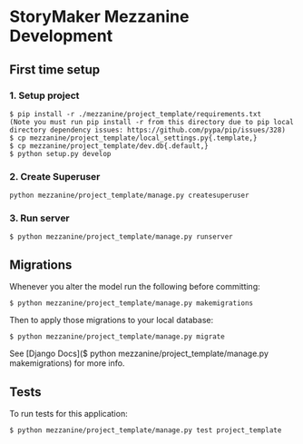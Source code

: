 # StoryMaker Mezzanine Development

## First time setup

### 1. Setup project

```
$ pip install -r ./mezzanine/project_template/requirements.txt
(Note you must run pip install -r from this directory due to pip local directory dependency issues: https://github.com/pypa/pip/issues/328)
$ cp mezzanine/project_template/local_settings.py{.template,}
$ cp mezzanine/project_template/dev.db{.default,}
$ python setup.py develop
```

### 2. Create Superuser

```
python mezzanine/project_template/manage.py createsuperuser
```

### 3. Run server

```
$ python mezzanine/project_template/manage.py runserver
```

## Migrations

Whenever you alter the model run the following before committing:

```
$ python mezzanine/project_template/manage.py makemigrations
```

Then to apply those migrations to your local database:

```
$ python mezzanine/project_template/manage.py migrate

```

See [Django Docs]($ python mezzanine/project_template/manage.py makemigrations) for more info.

## Tests

To run tests for this application:

```
$ python mezzanine/project_template/manage.py test project_template
```
